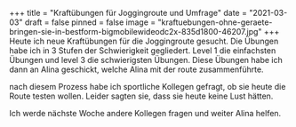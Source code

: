 +++
title = "Kraftübungen für Joggingroute und Umfrage"
date = "2021-03-03"
draft = false
pinned = false
image = "kraftuebungen-ohne-geraete-bringen-sie-in-bestform-bigmobilewideodc2x-835d1800-46207.jpg"
+++
Heute ich neue Kraftübungen für die Joggingroute gesucht. Die Übungen habe ich in 3 Stufen der Schwierigkeit gegliedert. Level 1 die einfachsten Übungen und level 3 die schwierigsten Übungen. Diese Übungen habe ich dann an Alina geschickt, welche Alina mit der route zusammenführte.

nach diesem Prozess habe ich sportliche Kollegen gefragt, ob sie heute die Route testen wollen. Leider sagten sie, dass sie heute keine Lust hätten.

Ich werde nächste Woche andere Kollegen fragen und weiter Alina helfen.